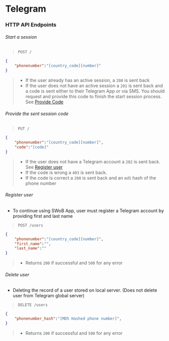 # Telegram 

### HTTP API Endpoints

<a name="start_session"></a>
###### Start a session 
> `POST /`
```json
{
	"phonenumber":"[country_code][number]"
}
```
> * If the user already has an active session, a `200` is sent back
> * If the user does not have an active session a `201` is sent back and a code is sent either to their Telegram App or via SMS. 
> You should request and provide this code to finish the start session process. See [Provide Code](#provide_code)

<a name="provide_code"></a>
###### Provide the sent session code
> `PUT /`
```json
{
	"phonenumber":"[country_code][number]",
	"code":"[code]"
}
```
> * If the user does not have a Telegram account a `202` is sent back. See [Register user](#register_user)
> * If the code is wrong a `403` is sent back.
> * If the code is correct a `200` is sent back and an `md5` hash of the phone number

<a name="register_user"></a>
###### Register user
- To continue using SWoB App, user must register a Telegram account by providing first and last name
> `POST /users`
```json
{
	"phonenumber":"[country_code][number]",
	"first_name":"",
	"last_name":""
}
```
> * Returns `200` if successful and `500` for any error

<a name="delete_user"></a>
###### Delete user
- Deleting the record of a user stored on local server. (Does not delete user from Telegram global server)
> `DELETE /users`
```json
{
	"phonenumber_hash":"[MD5 Hashed phone number]",
}
```
> * Returns `200` if successful and `500` for any error
